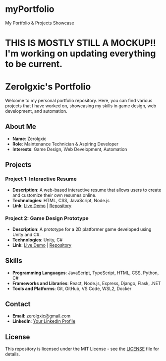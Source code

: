# myPortfolio
My Portfolio &amp; Projects Showcase

# THIS IS MOSTLY STILL A MOCKUP!! I'm working on updating everything to be current.  

# Zerolgxic's Portfolio

Welcome to my personal portfolio repository. Here, you can find various projects that I have worked on, showcasing my skills in game design, web development, and automation.

## About Me
- **Name**: Zerolgxic
- **Role**: Maintenance Technician & Aspiring Developer
- **Interests**: Game Design, Web Development, Automation

## Projects

### Project 1: Interactive Resume
- **Description**: A web-based interactive resume that allows users to create and customize their own resumes online.
- **Technologies**: HTML, CSS, JavaScript, Node.js
- **Link**: [Live Demo](http://example.com) | [Repository](http://github.com/zerolgxic/interactive-resume)

### Project 2: Game Design Prototype
- **Description**: A prototype for a 2D platformer game developed using Unity and C#.
- **Technologies**: Unity, C#
- **Link**: [Live Demo](http://example.com) | [Repository](http://github.com/zerolgxic/game-design-prototype)

## Skills
- **Programming Languages**: JavaScript, TypeScript, HTML, CSS, Python, C#
- **Frameworks and Libraries**: React, Node.js, Express, Django, Flask, .NET
- **Tools and Platforms**: Git, GitHub, VS Code, WSL2, Docker

## Contact
- **Email**: [zerolgxic@gmail.com](mailto:zerolgxic@gmail.com)
- **LinkedIn**: [Your LinkedIn Profile](http://linkedin.com/in/zerolgxic)

## License
This repository is licensed under the MIT License - see the [LICENSE](LICENSE) file for details.
